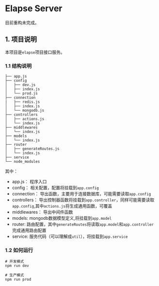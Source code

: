 # Elapse Server
目前重构未完成。

## 1. 项目说明
本项目是`elapse`项目接口服务。

### 1.1 结构说明

```
├── app.js
├── config
│   ├── dev.js
│   ├── index.js
│   └── prod.js
├── connection
|   ├── redis.js
│   ├── index.js
│   └── mongodb.js
├── controllers
│   ├── actions.js
│   └── index.js
├── middlewares
│   └── index.js
├── models
│   └── index.js
├── router
│   ├── generateRoutes.js
│   └── index.js
├── service
└── node_modules  

```

其中：

- app.js： 程序入口
- config： 相关配置，配置将挂载到`app.config`
- connection： 导出函数，主要用于连接数据库，可能需要读取`app.config`
- controllers： 导出控制器函数将挂载到`app.controller`，同样可能需要读取`app.config`,其中`actions.js`将生成通用函数，可覆盖
- middlewares： 导出中间件函数
- models: mongodb数据模型定义,将挂载到`app.model`
- router: 路由配置，其中`generateRoutes`将读取`app.model`和`app.controller`完成通用路由配置
- service: 服务代码（可以理解成`util`），将挂载到`app.service`

### 1.2 如何运行

```
# 开发模式
npm run dev

# 生产模式
npm run prod
```
